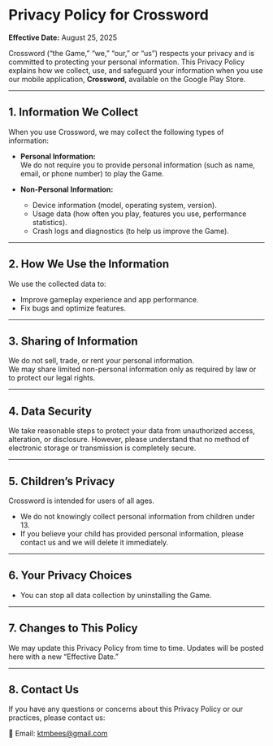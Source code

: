 # Privacy Policy for Crossword

**Effective Date:** August 25, 2025

Crossword (“the Game,” “we,” “our,” or “us”) respects your privacy and is committed to protecting your personal information. This Privacy Policy explains how we collect, use, and safeguard your information when you use our mobile application, **Crossword**, available on the Google Play Store.  

---

## 1. Information We Collect
When you use Crossword, we may collect the following types of information:

- **Personal Information:**  
  We do not require you to provide personal information (such as name, email, or phone number) to play the Game.

- **Non-Personal Information:**  
  - Device information (model, operating system, version).  
  - Usage data (how often you play, features you use, performance statistics).  
  - Crash logs and diagnostics (to help us improve the Game).  

---

## 2. How We Use the Information
We use the collected data to:  
- Improve gameplay experience and app performance.  
- Fix bugs and optimize features.  

---

## 3. Sharing of Information
We do not sell, trade, or rent your personal information.  
We may share limited non-personal information only as required by law or to protect our legal rights.  

---

## 4. Data Security
We take reasonable steps to protect your data from unauthorized access, alteration, or disclosure. However, please understand that no method of electronic storage or transmission is completely secure.  

---

## 5. Children’s Privacy
Crossword is intended for users of all ages.  
- We do not knowingly collect personal information from children under 13.  
- If you believe your child has provided personal information, please contact us and we will delete it immediately.  

---

## 6. Your Privacy Choices
- You can stop all data collection by uninstalling the Game.  

---

## 7. Changes to This Policy
We may update this Privacy Policy from time to time. Updates will be posted here with a new “Effective Date.”  

---

## 8. Contact Us
If you have any questions or concerns about this Privacy Policy or our practices, please contact us:  

📧 Email: ktmbees@gmail.com
